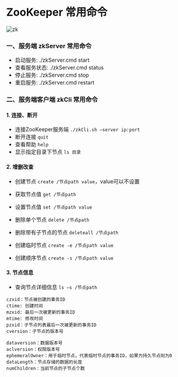 # ZooKeeper 常用命令
![zk](https://fgq233.github.io/imgs/springcloud/zookeeper3.png)


### 一、服务端 zkServer 常用命令

* 启动服务: ./zkServer.cmd start
* 查看服务状态: ./zkServer.cmd status
* 停止服务: ./zkServer.cmd stop 
* 重启服务: ./zkServer.cmd restart 
 
 
 
### 二、服务端客户端 zkCli 常用命令
#### 1. 连接、断开
* 连接ZooKeeper服务端 `./zkCli.sh –server ip:port`
* 断开连接 `quit`
* 查看帮助 `help`
* 显示指定目录下节点 `ls 目录`

#### 2. 增删改查
* 创建节点 `create /节点path value`，value可以不设置
* 获取节点值 `get /节点path`
* 设置节点值 `set /节点path value`
* 删除单个节点 `delete /节点path`
* 删除带有子节点的节点 `deleteall /节点path`


* 创建临时节点 `create -e /节点path value`
* 创建顺序节点 `create -s /节点path value`

#### 3. 节点信息
* 查询节点详细信息 `ls –s /节点path`

```
czxid：节点被创建的事务ID 
ctime: 创建时间 
mzxid: 最后一次被更新的事务ID 
mtime: 修改时间 
pzxid：子节点列表最后一次被更新的事务ID
cversion：子节点的版本号 

dataversion：数据版本号 
aclversion：权限版本号 
ephemeralOwner：用于临时节点，代表临时节点的事务ID，如果为持久节点则为0 
dataLength：节点存储的数据的长度 
numChildren：当前节点的子节点个数 
```



